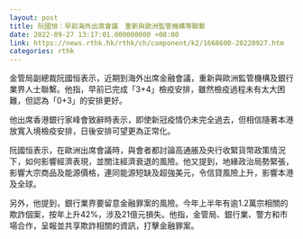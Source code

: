 ```yaml
---
layout: post
title: 阮國恒：早前海外出席會議　重新與歐洲監管機構等聯繫
date: 2022-09-27 13:17:01.000000000 +08:00
link: https://news.rthk.hk/rthk/ch/component/k2/1668600-20220927.htm
categories: rthk
---
```


金管局副總裁阮國恒表示，近期到海外出席金融會議，重新與歐洲監管機構及銀行業界人士聯繫。他指，早前已完成「3+4」檢疫安排，雖然檢疫過程未有太大困難，但認為「0+3」的安排更好。

他出席香港銀行家峰會致辭時表示，即使新冠疫情仍未完全過去，但相信隨著本港放寬入境檢疫安排，日後安排可望更為正常化。

阮國恒表示，在歐洲出席會議時，與會者都討論高通脹及央行收緊貨幣政策情況下，如何影響經濟表現，並關注經濟衰退的風險。他又提到，地緣政治局勢緊張，影響大宗商品及能源價格，連同能源短缺及超強美元，令信貸風險上升，影響本港及全球。

另外，他提到，銀行業界要留意金融罪案的風險。今年上半年有逾1.2萬宗相關的欺詐個案，按年上升42%，涉及21億元損失。他指，金管局、銀行業、警方和市場合作，呈報並共享欺詐相關的資訊，打擊金融罪案。
